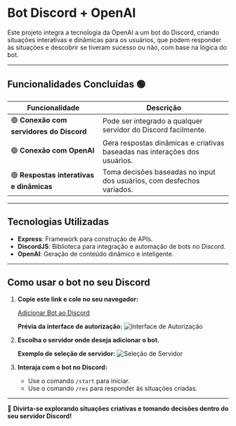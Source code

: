 # **Bot Discord + OpenAI**

Este projeto integra a tecnologia da OpenAI a um bot do Discord, criando situações interativas e dinâmicas para os usuários, que podem responder às situações e descobrir se tiveram sucesso ou não, com base na lógica do bot.

---

## **Funcionalidades Concluídas** 🟢
| **Funcionalidade**                            | **Descrição**                                                                |
|-----------------------------------------------|-------------------------------------------------------------------------------|
| 🟢 **Conexão com servidores do Discord**      | Pode ser integrado a qualquer servidor do Discord facilmente.                |
| 🟢 **Conexão com OpenAI**                     | Gera respostas dinâmicas e criativas baseadas nas interações dos usuários.   |
| 🟢 **Respostas interativas e dinâmicas**      | Toma decisões baseadas no input dos usuários, com desfechos variados.        |

---

## **Tecnologias Utilizadas**
- **Express**: Framework para construção de APIs.
- **DiscordJS**: Biblioteca para integração e automação de bots no Discord.
- **OpenAI**: Geração de conteúdo dinâmico e inteligente.

---

## **Como usar o bot no seu Discord**

1. **Copie este link e cole no seu navegador:**

   [Adicionar Bot ao Discord](https://discord.com/oauth2/authorize?client_id=1324534125872549909)

   **Prévia da interface de autorização:**
   ![Interface de Autorização](https://64.media.tumblr.com/d499277f6c1ee9be46394f9db852cb3d/ac7eeb3c04538215-54/s500x750/251905133e0dc6011e31fac59c711b3e40563538.pnj)

2. **Escolha o servidor onde deseja adicionar o bot.**

   **Exemplo de seleção de servidor:**
   ![Seleção de Servidor](https://64.media.tumblr.com/51d675facb9c36c7c1dc59fe9e78310d/0d26f461e43f1966-90/s540x810/632bd8a16b3dfa002829b87dbcfb62cb05899e57.pnj)

3. **Interaja com o bot no Discord:**
   - Use o comando `/start` para iniciar.
   - Use o comando `/res` para responder às situações criadas.

---

💬 **Divirta-se explorando situações criativas e tomando decisões dentro do seu servidor Discord!**
